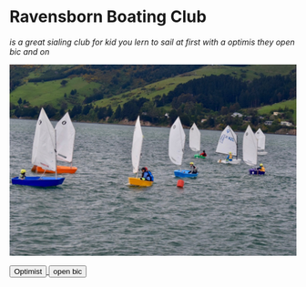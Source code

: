 # Ravensborn Boating Club


_is a great sialing club for kid you lern to sail at first with a optimis they open bic and on_


![](./img/Optis.jpg)



<a href="./page2.html"><button>Optimist</button>   </a> <a href="./page3.html"><button>open bic</button></a>
